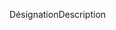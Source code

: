 <span data-ttu-id="20c2e-101">Désignation</span><span class="sxs-lookup"><span data-stu-id="20c2e-101">Description</span></span>
